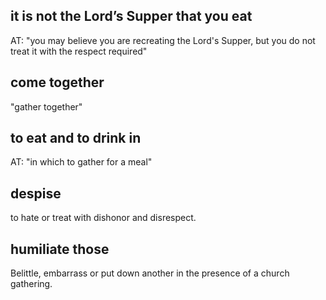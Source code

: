 ## it is not the Lord’s Supper that you eat ##

AT: "you may believe you are recreating the Lord's Supper, but you do not treat it with the respect required"

## come together ##

"gather together"

##  to eat and to drink in ##

AT: "in which to gather for a meal"

## despise ##

to hate or treat with dishonor and disrespect.

## humiliate those ##

Belittle, embarrass or put down another in the presence of a church gathering.